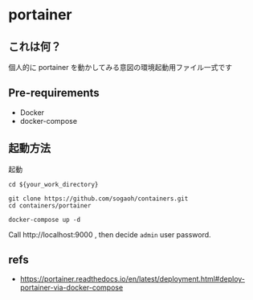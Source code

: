 # portainer

## これは何？
個人的に portainer を動かしてみる意図の環境起動用ファイル一式です

## Pre-requirements
- Docker
- docker-compose


## 起動方法

起動
```
cd ${your_work_directory}

git clone https://github.com/sogaoh/containers.git
cd containers/portainer

docker-compose up -d
```

Call http://localhost:9000 , then decide `admin` user password.


## refs

- https://portainer.readthedocs.io/en/latest/deployment.html#deploy-portainer-via-docker-compose

